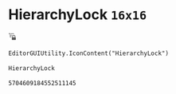 # HierarchyLock `16x16`
<img src="/img/HierarchyLock.png" width=16 height=16>

``` CSharp
EditorGUIUtility.IconContent("HierarchyLock")
```
```
HierarchyLock
```
```
5704609184552511145
```
